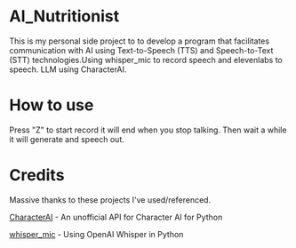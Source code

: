 # AI_Nutritionist

This is my personal side project to to develop a program that facilitates communication with AI using Text-to-Speech (TTS) and Speech-to-Text (STT) technologies.Using whisper_mic to record speech and elevenlabs to speech. LLM using CharacterAI.


# How to use
Press "Z" to start record it will end when you stop talking. Then wait a while it will generate and speech out. 


# Credits
Massive thanks to these projects I've used/referenced.

[CharacterAI](https://github.com/kramcat/CharacterAI) - An unofficial API for Character AI for Python

[whisper_mic](https://github.com/sankhadeepdutta/whisper_mic/tree/main) - Using OpenAI Whisper in Python 
